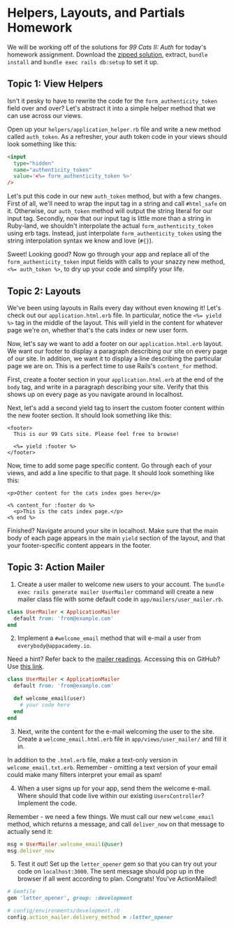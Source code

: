 # Helpers, Layouts, and Partials Homework

We will be working off of the solutions for *99 Cats II: Auth* for today's homework assignment. Download the [zipped solution][99-cats-2-solution-zip], extract, `bundle install` and `bundle exec rails db:setup` to set it up.

## Topic 1: View Helpers

Isn't it pesky to have to rewrite the code for the `form_authenticity_token` field over and over? Let's abstract it into a simple helper method that we can use across our views.

Open up your `helpers/application_helper.rb` file and write a new method called `auth_token`. As a refresher, your auth token code in your views should look something like this:

```html
<input
  type="hidden"
  name="authenticity_token"
  value='<%= form_authenticity_token %>'
/>
```

Let's put this code in our new `auth_token` method, but with a few changes. First of all, we'll need to wrap the input tag in a string and call `#html_safe` on it. Otherwise, our `auth_token` method will output the string literal for our input tag. Secondly, now that our input tag is little more than a string in Ruby-land, we shouldn't interpolate the actual `form_authenticity_token` using erb tags. Instead, just interpolate `form_authenticity_token` using the string interpolation syntax we know and love (`#{}`).

Sweet! Looking good? Now go through your app and replace all of the `form_authenticity_token` input fields with calls to your snazzy new method, `<%= auth_token %>`, to dry up your code and simplify your life.

## Topic 2: Layouts

We've been using layouts in Rails every day without even knowing it! Let's check out our `application.html.erb` file. In particular, notice the `<%= yield %>` tag in the middle of the layout. This will yield in the content for whatever page we're on, whether that's the cats index or new user form.

Now, let's say we want to add a footer on our `application.html.erb` layout. We want our footer to display a paragraph describing our site on every page of our site. In addition, we want it to display a line describing the particular page we are on. This is a perfect time to use Rails's `content_for` method.

First, create a footer section in your `application.html.erb` at the end of the `body` tag, and write in a paragraph describing your site. Verify that this shows up on every page as you navigate around in localhost.

Next, let's add a second yield tag to insert the custom footer content within the new footer section. It should look something like this:

```erb
<footer>
  This is our 99 Cats site. Please feel free to browse!

  <%= yield :footer %>
</footer>
```

Now, time to add some page specific content. Go through each of your views, and add a line specific to that page. It should look something like this:

```erb
<p>Other content for the cats index goes here</p>

<% content_for :footer do %>
  <p>This is the cats index page.</p>
<% end %>
```

Finished? Navigate around your site in localhost. Make sure that the main body of each page appears in the main `yield` section of the layout, and that your footer-specific content appears in the footer.

## Topic 3: Action Mailer

1. Create a user mailer to welcome new users to your account. The `bundle exec rails generate mailer UserMailer` command will create a new mailer class file with some default code in `app/mailers/user_mailer.rb`.

  ```ruby
  class UserMailer < ApplicationMailer
    default from: 'from@example.com'
  end
  ```

2. Implement a `#welcome_email` method that will e-mail a user from `everybody@appacademy.io`.

  Need a hint? Refer back to the [mailer readings][mailer-reading]. Accessing this on GitHub? Use [this link][github-mailer-reading].

  ```ruby
  class UserMailer < ApplicationMailer
    default from: 'from@example.com'

    def welcome_email(user)
      # your code here
    end
  end
  ```

3. Next, write the content for the e-mail welcoming the user to the site. Create a `welcome_email.html.erb` file in `app/views/user_mailer/` and fill it in.

  In addition to the `.html.erb` file, make a text-only version in `welcome_email.txt.erb`. Remember - omitting a text version of your email could make many filters interpret your email as spam!

4. When a user signs up for your app, send them the welcome e-mail. Where should that code live within our existing `UsersController`? Implement the code.

  Remember - we need a few things. We must call our new `welcome_email` method, which returns a message, and call `deliver_now` on that message to actually send it:

  ```ruby
  msg = UserMailer.welcome_email(@user)
  msg.deliver_now
  ```

5. Test it out! Set up the `letter_opener` gem so that you can try out your code on `localhost:3000`. The sent message should pop up in the browser if all went according to plan. Congrats! You've ActionMailed!

  ```ruby
  # Gemfile
  gem 'letter_opener', group: :development

  # config/environments/development.rb
  config.action_mailer.delivery_method = :letter_opener
  ```
[99-cats-2-solution-zip]: http://assets.aaonline.io/fullstack/rails/projects/ninety_nine_cats_ii/solution.zip?raw=true

[mailer-reading]: actionmailer
[github-mailer-reading]: https://github.com/appacademy/curriculum/blob/master/rails/readings/mailing-1.md
